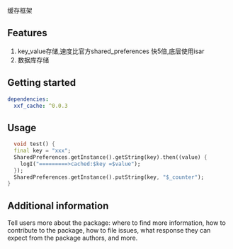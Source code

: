 <!--
This README describes the package. If you publish this package to pub.dev,
this README's contents appear on the landing page for your package.

For information about how to write a good package README, see the guide for
[writing package pages](https://dart.dev/tools/pub/writing-package-pages).

For general information about developing packages, see the Dart guide for
[creating packages](https://dart.dev/guides/libraries/create-packages)
and the Flutter guide for
[developing packages and plugins](https://flutter.dev/to/develop-packages).
-->

缓存框架

## Features

1. key_value存储,速度比官方shared_preferences 快5倍,底层使用isar
2. 数据库存储

## Getting started
```yaml
dependencies:
  xxf_cache: ^0.0.3
```


## Usage

```dart
  void test() {
  final key = "xxx";
  SharedPreferences.getInstance().getString(key).then((value) {
    logI("=========>cached:$key =$value");
  });
  SharedPreferences.getInstance().putString(key, "$_counter");
}
```

## Additional information

Tell users more about the package: where to find more information, how to
contribute to the package, how to file issues, what response they can expect
from the package authors, and more.

